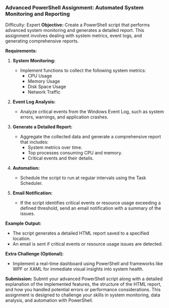 ### Advanced PowerShell Assignment: **Automated System Monitoring and Reporting**
Difficulty: Expert
**Objective:**
Create a PowerShell script that performs advanced system monitoring and generates a detailed report. This assignment involves dealing with system metrics, event logs, and generating comprehensive reports.

**Requirements:**

1. **System Monitoring:**
    - Implement functions to collect the following system metrics:
        - CPU Usage
        - Memory Usage
        - Disk Space Usage
        - Network Traffic

2. **Event Log Analysis:**
    - Analyze critical events from the Windows Event Log, such as system errors, warnings, and application crashes.

3. **Generate a Detailed Report:**
    - Aggregate the collected data and generate a comprehensive report that includes:
        - System metrics over time.
        - Top processes consuming CPU and memory.
        - Critical events and their details.

4. **Automation:**
    - Schedule the script to run at regular intervals using the Task Scheduler.

5. **Email Notification:**
    - If the script identifies critical events or resource usage exceeding a defined threshold, send an email notification with a summary of the issues.

**Example Output:**
- The script generates a detailed HTML report saved to a specified location.
- An email is sent if critical events or resource usage issues are detected.

**Extra Challenge (Optional):**
- Implement a real-time dashboard using PowerShell and frameworks like WPF or XAML for immediate visual insights into system health.

**Submission:**
Submit your advanced PowerShell script along with a detailed explanation of the implemented features, the structure of the HTML report, and how you handled potential errors or performance considerations. This assignment is designed to challenge your skills in system monitoring, data analysis, and automation with PowerShell.